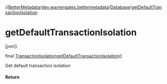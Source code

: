 //[BetterMetadata](../../../index.md)/[dev.warrengates.bettermetadata](../index.md)/[Database](index.md)/[getDefaultTransactionIsolation](get-default-transaction-isolation.md)

# getDefaultTransactionIsolation

[jvm]\

final [TransactionIsolation](../-transaction-isolation/index.md)[getDefaultTransactionIsolation](get-default-transaction-isolation.md)()

Get default transaction isolation

#### Return
